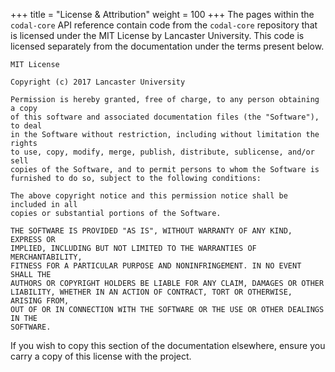 +++
title = "License & Attribution"
weight = 100
+++
The pages within the `codal-core` API reference contain code from the `codal-core` repository that is licensed under the MIT License by Lancaster University. This code is licensed separately from the documentation under the terms present below.

```text
MIT License

Copyright (c) 2017 Lancaster University

Permission is hereby granted, free of charge, to any person obtaining a copy
of this software and associated documentation files (the "Software"), to deal
in the Software without restriction, including without limitation the rights
to use, copy, modify, merge, publish, distribute, sublicense, and/or sell
copies of the Software, and to permit persons to whom the Software is
furnished to do so, subject to the following conditions:

The above copyright notice and this permission notice shall be included in all
copies or substantial portions of the Software.

THE SOFTWARE IS PROVIDED "AS IS", WITHOUT WARRANTY OF ANY KIND, EXPRESS OR
IMPLIED, INCLUDING BUT NOT LIMITED TO THE WARRANTIES OF MERCHANTABILITY,
FITNESS FOR A PARTICULAR PURPOSE AND NONINFRINGEMENT. IN NO EVENT SHALL THE
AUTHORS OR COPYRIGHT HOLDERS BE LIABLE FOR ANY CLAIM, DAMAGES OR OTHER
LIABILITY, WHETHER IN AN ACTION OF CONTRACT, TORT OR OTHERWISE, ARISING FROM,
OUT OF OR IN CONNECTION WITH THE SOFTWARE OR THE USE OR OTHER DEALINGS IN THE
SOFTWARE.
```

If you wish to copy this section of the documentation elsewhere, ensure you carry a copy of this license with the project.